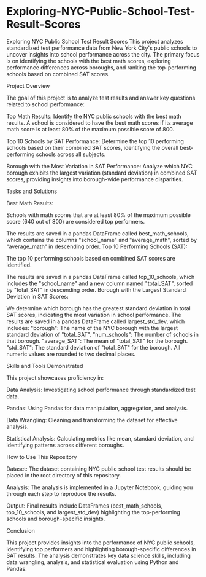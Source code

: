 # Exploring-NYC-Public-School-Test-Result-Scores
Exploring NYC Public School Test Result Scores
This project analyzes standardized test performance data from New York City's public schools to uncover insights into school performance across the city. The primary focus is on identifying the schools with the best math scores, exploring performance differences across boroughs, and ranking the top-performing schools based on combined SAT scores.


Project Overview

The goal of this project is to analyze test results and answer key questions related to school performance:

Top Math Results: Identify the NYC public schools with the best math results. A school is considered to have the best math scores if its average math score is at least 80% of the maximum possible score of 800.

Top 10 Schools by SAT Performance: Determine the top 10 performing schools based on their combined SAT scores, identifying the overall best-performing schools across all subjects.

Borough with the Most Variation in SAT Performance: Analyze which NYC borough exhibits the largest variation (standard deviation) in combined SAT scores, providing insights into borough-wide performance disparities.


Tasks and Solutions

Best Math Results:


Schools with math scores that are at least 80% of the maximum possible score (640 out of 800) are considered top performers.

The results are saved in a pandas DataFrame called best_math_schools, which contains the columns "school_name" and "average_math", sorted by "average_math" in descending order.
Top 10 Performing Schools (SAT):


The top 10 performing schools based on combined SAT scores are identified.

The results are saved in a pandas DataFrame called top_10_schools, which includes the "school_name" and a new column named "total_SAT", sorted by "total_SAT" in descending order.
Borough with the Largest Standard Deviation in SAT Scores:


We determine which borough has the greatest standard deviation in total SAT scores, indicating the most variation in school performance.
The results are saved in a pandas DataFrame called largest_std_dev, which includes:
"borough": The name of the NYC borough with the largest standard deviation of "total_SAT".
"num_schools": The number of schools in that borough.
"average_SAT": The mean of "total_SAT" for the borough.
"std_SAT": The standard deviation of "total_SAT" for the borough.
All numeric values are rounded to two decimal places.


Skills and Tools Demonstrated

This project showcases proficiency in:

Data Analysis: Investigating school performance through standardized test data.

Pandas: Using Pandas for data manipulation, aggregation, and analysis.

Data Wrangling: Cleaning and transforming the dataset for effective analysis.

Statistical Analysis: Calculating metrics like mean, standard deviation, and identifying patterns across different boroughs.


How to Use This Repository

Dataset: The dataset containing NYC public school test results should be placed in the root directory of this repository.

Analysis: The analysis is implemented in a Jupyter Notebook, guiding you through each step to reproduce the results.

Output: Final results include DataFrames (best_math_schools, top_10_schools, and largest_std_dev) highlighting the top-performing schools and borough-specific insights.


Conclusion

This project provides insights into the performance of NYC public schools, identifying top performers and highlighting borough-specific differences in SAT results. The analysis demonstrates key data science skills, including data wrangling, analysis, and statistical evaluation using Python and Pandas.
